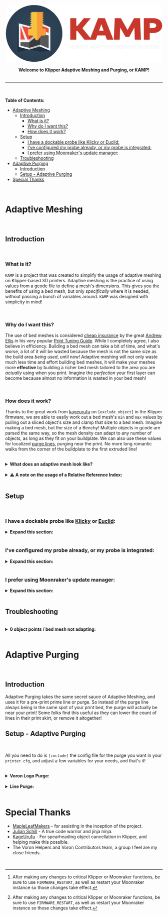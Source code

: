 <!-- KAMP Logo/Banner -->

<p align=center>
    <img src="./Photos/KAMP-Assets/Logo/KAMP-for-dark-BG.png" width=500px>
</p>

<p align=center>
    <b>
        Welcome to Klipper Adaptive Meshing and Purging, or KAMP!
    </b>
<br>
</br>
</p>

---

<!-- Table of Contents -->

<br>
</br>
<b>
    Table of Contents:
</b>

- [Adaptive Meshing](#adaptive-meshing)
  - [Introduction](#introduction)
    - [What is it?](#what-is-it)
    - [Why do I want this?](#why-do-i-want-this)
    - [How does it work?](#how-does-it-work)
  - [Setup](#setup)
    - [I have a dockable probe like Klicky or Euclid:](#i-have-a-dockable-probe-like-klicky-or-euclid)
    - [I've configured my probe already, or my probe is integrated:](#ive-configured-my-probe-already-or-my-probe-is-integrated)
    - [I prefer using Moonraker's update manager:](#i-prefer-using-moonrakers-update-manager)
  - [Troubleshooting](#troubleshooting)
- [Adaptive Purging](#adaptive-purging)
  - [Introduction](#introduction-1)
  - [Setup - Adaptive Purging](#setup---adaptive-purging)
- [Special Thanks](#special-thanks)

<br>

<!-- Adaptive Meshing Section -->

# Adaptive Meshing

<br>

## Introduction

<br>

### What is it?

``KAMP`` is a project that was created to simplify the usage of adaptive meshing on Klipper-based 3D printers. Adaptive meshing is the practice of using values from a gcode file to define a mesh's dimensions. This gives you the benefits of using a bed mesh, but only *specifically* where it is needed, without passing a bunch of variables around. ``KAMP`` was designed with simplicity in mind!

<br>

### Why do I want this?

The use of bed meshes is considered [cheap insurance](https://github.com/AndrewEllis93/Print-Tuning-Guide/blob/main/articles/troubleshooting/first_layer_squish_consistency.md#first-layer-consistency) by the great [Andrew Ellis](https://github.com/AndrewEllis93) in his very popular [Print Tuning Guide](https://github.com/AndrewEllis93/Print-Tuning-Guide). While I completely agree, I also believe in efficiency. Building a bed mesh can take a bit of time, and what's worse, a lot of it will be wasted because the mesh is not the same size as the build area *being used*, until now! Adaptive meshing will not only waste much less time and effort building bed meshes, it will make your meshes more **effective** by building a richer bed mesh tailored to the area you are *actually* using when you print. Imagine the *perfection* your first layer can become because almost no information is wasted in your bed mesh!

<br>

### How does it work?

Thanks to the great work from [kageurufu](https://github.com/kageurufu) on `[exclude_object]` in the Klipper firmware, we are able to easily work out a bed mesh's `min` and `max` values by pulling out a sliced object's size and clamp that size to a bed mesh. Imagine making a bed mesh, but the size of a Benchy! Multiple objects in gcode are parsed the same way, so the mesh density can adapt to any number of objects, as long as they fit on your buildplate. We can also use these values for localized [purge lines](./Configuration/Adaptive_Purge.cfg), purging near the print. No more long romantic walks from the corner of the buildplate to the first extruded line!

<br>

<details>
    <summary>
        <b>
        What does an adaptive mesh look like?   
        </b>
    </summary>
<p>
</p>

Well, for clarity, let's look at a normal 7x7 mesh:
    
<img src="./Photos/KAMP-Assets/Meshing-Assets/7x7-richness.png" width="25%">

This is a normal 7x7 mesh. If I were printing just a couple small objects, or one large object, or a plate full of parts, this is what a machine will **normally** make.

Now, here's what an adaptive mesh looks like:
    
<img src="./Photos/KAMP-Assets/Meshing-Assets/3x3-richness.png" width="25%">

This is an adaptive mesh for a small object near the origin of the bed. Despite the fact that the object is only 20mm^2^, a 3x3 mesh was still created, making this mesh **extremely** dense, which will result in an even better first layer.

<img src="./Photos/KAMP-Assets/Meshing-Assets/7x4-richness.png" width="25%">

This is an adaptive mesh for a skinny and long object at the back of the bed, 200mm x 10mm in size. While the object is rather small, ``KAMP`` made a mesh that is 7x4, almost *exactly* the size of the object, and **packed** with information.

</details>

<br>

<details>
    <summary>
        <b>
        ⚠️ A note on the usage of a Relative Reference Index:   
        </b>
    </summary>
<p>
</p>

Relative Reference Index is a method used in the Klipper firmware to calculate mesh points for printers that have a probe, as well as a physical Z endstop, like the ones commonly found on Voron printers. Normally, when using Relative Reference Index, the mesh point closest to the Z endstop or the center of the bed is defined, and that point becomes `Z0.0` in the mesh, and all other points are scaled in Z from that point. This is normally fine when the mesh can't move around, as that point will remain consistent. We've gotten ``KAMP`` to change that value depending on the size of the mesh that is adaptively generated, but current Klipper limitations do not allow us to use that value and home the Z axis to it, setting that point in the mesh to `Z0.0`. What this means for Relative Reference Index users, typically, is your mesh may *appear* strange, but should work as intended. If you've got a creative solution that works, feel free to submit a Pull Request and contribute to the project!
- If you absolutely must have a perfect implementation of [Relative Reference Index](https://www.klipper3d.org/Bed_Mesh.html?h=relative#the-relative-reference-index), a workaround can be used by combining `KAMP` with [Automatic Z Calibration](https://github.com/protoloft/klipper_z_calibration). Alternatively, you can [home the Z axis with your probe](https://docs.vorondesign.com/community/howto/Takuya/Klicky_Probe_AutoZ_Alternative.html) and remove Relative Reference Index from your config altogether. 

</details>

<br> 

## Setup

<br>

### I have a dockable probe like [Klicky](https://github.com/jlas1/Klicky-Probe) or [Euclid](https://github.com/nionio6915/Euclid_Probe):

<details>
    <summary>
        <b>
        Expand this section:
        </b>
    </summary>
<p>
</p>

- If you are using a `BED_MESH_CALIBRATE` macro override *for probe attachment routines*, you must `#comment` it out or ~~remove it.~~ Don't worry, we thought ahead and made it easy to define macros that attach and remove a probe, like for [Klicky](https://github.com/jlas1/Klicky-Probe), [Euclid](https://github.com/nionio6915/Euclid_Probe), and other dockable probes.

    >
    >klicky-probe.cfg
    >>
    >>Simply add a `#` before the [include ./klicky-bed-mesh-calibrate.cfg] to disable it.
    >>
    >>```jinja
    >>
    >>...
    >>#[include ./klicky-bed-mesh-calibrate.cfg]
    >>...
    >>```

- And update the variables in Adaptive_Mesh.cfg:

    >>```jinja
    >>variable_probe_dock_enable: True       # Normally False, enable with True if you have a dockable probe.
    >>variable_attach_macro: 'Attach_Probe'  # The macro you use to attach the dockable probe.
    >>variable_detach_macro: 'Dock_Probe'    # The macro you use to dock the dockable probe.
    >>...
    >>```

- Once you have these done, move to the [next section](#ive-configured-my-probe-already-or-my-probe-is-integrated).

</details>
<br>


### I've configured my probe already, or my probe is integrated:

<details>
    <summary>
        <b>
        Expand this section:
        </b>
    </summary>
<p>
</p>

- You must have a version of the Klipper firmware that supports [Object Exclusion](https://www.klipper3d.org/Exclude_Object.html?h=exclude#exclude-objects), and have `[exclude_object]` defined in your `printer.cfg` file. [^1]
  
    >Printer.cfg
    >>```jinja
    >>[exclude_object]
    >>...
    >>```

- Once you have `exclude_object` defined in your `printer.cfg` file, make sure you have `enable_object_processing: True` under `[file_manager]` in your `moonraker.conf` file. This will allow Klipper to process incoming gcode files for objects. [^1]
  
    >Moonraker.conf
    >>```jinja
    >>[file_manager]
    >>enable_object_processing: True
    >>...
    >>```


- You must have object labeling enabled in your slicer. (Usually in slicer output options.)

<p align=center>
    <img src="./Photos/KAMP-Assets/Meshing-Assets/slicer-setting.png">
</p>

</details>
<br>

### I prefer using Moonraker's update manager:


<details>
    <summary>
        <b>
        Expand this section:
        </b>
    </summary>
<p>
</p>

Oops! This is still a work in progress. Check back soon!

</details>
<br>

## Troubleshooting

<br>

<details>
    <summary>
        <b>
        0 object points / bed mesh not adapting:
        </b>
    </summary>
<p>
</p>

- This error is caused by klipper not seeing any object definitions, or `EXCLUDE_OBJECT_DEFINE` is happening *after* `PRINT_START` or `BED_MESH_CALIBRATE` is being called. This is something you slicer may be doing. Currently, `exclude_object` injects the object definition code after the first line of gcode it sees. This is being worked on and will be fixed as soon as the PR is merged into Moonraker.

Solution:

- In the mean time, you can add a gcode command in your slicer's start gcode section before `PRINT_START` is called and that will fix the issue. `M117` is a good one to use, it'll just clear the display's current message. 

<p align=center>
    <img src="./Photos/KAMP-Assets/Meshing-Assets/0-points-fix.png" width="50%">
</p>
    <p align=center>
        Here, M117 has been added to the Slicer's Start gcode. 
    </p>

</details> 

<br>

<!-- Adaptive Purging Section -->

# Adaptive Purging

<br>

## Introduction
Adaptive Purging takes the same secret sauce of Adaptive Meshing, and uses it for a pre-print prime line or purge. So instead of the purge line always being in the same spot of your print bed, the purge will actually be near your print! Some folks find this useful as they can lower the count of lines in their print skirt, or remove it altogether!
<br>

## Setup - Adaptive Purging
<br>

All you need to do is `[include]` the config file for the purge you want in your `printer.cfg`, and adjust a few variables for your needs, and that's it!

<br>

<details>
    <summary>
        <b>
        Voron Logo Purge:
        </b>
    </summary>
<p>

- The values you can adjust are fairly straightforward. If the voron logo's first line is half-extruded, you will need to adjust the `variable_tip_distance` value. Here is a visual aid of what `variable_tip_distance` is related to:

</p>

<p align=center>
    <img src="./Photos/KAMP-Assets/Purging-Assets/tip-distance.png" width="50%">
</p>
    <p align=center>
        Tip distance is the distance from the tip of the filament to the opening of the nozzle. This value will need some adjusting to get the logo to come out clean and perfect. 
    </p>
<br>

- Any other variables in `Voron_Purge.cfg` will relate to flow rate, position, size, or amount of filament purged. These settings are easily tweaked to get it just right. Ideally, the purged lines should be touching so the purge can be removed easily when the print is finished. Here's an example of a proper Voron Purge:
  
</p>

<p align=center>
    <img src="./Photos/KAMP-Assets/Purging-Assets/voron-purge-example.png" width="50%">
</p>
    <p align=center>
        As you can see, the purge lines are touching eachother for easy removal, a small amount was purged to prime the nozzle, and the logo came out nicely.
    </p>

</details> 
<br>

<details>
    <summary>
        <b>
        Line Purge:
        </b>
    </summary>
<p>

- Just like the voron logo purge, the variables to adjust to get this right are pretty straight forward. The default values should work for most folks, but adjusting `flow_rate`, `line_length`, and `purge_amount` will help you get it just right.

</p>
</details> 
<br>

<!-- Special Thanks -->

# Special Thanks
- [MapleLeafMakers](https://github.com/MapleLeafMakers) - for assisting in the inception of the project.
- [Julian Schill](https://github.com/julianschill) - A true code warrior and jinja ninja.
- [KageUrufu](https://github.com/kageurufu) - For spearheading object cancellation in Klipper, and helping make this possible.
- The Voron Helpers and Voron Contributors team, a group I feel are my close friends.
<br>

[^1]: After making any changes to critical Klipper or Moonraker functions, be sure to use `FIRMWARE_RESTART`, as well as restart your Moonraker instance so those changes take effect.

[^2]: Mesh point fuzzing allows the user to fuzz mesh points to spread out possible polishing marks and wear from nozzle-based probes, like load cells or Voron Tap.
